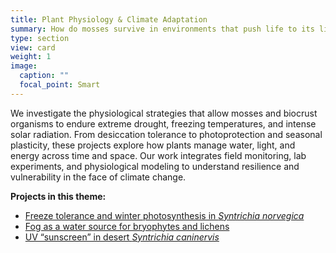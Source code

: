 ```yaml
---
title: Plant Physiology & Climate Adaptation
summary: How do mosses survive in environments that push life to its limits?
type: section
view: card
weight: 1
image:
  caption: ""
  focal_point: Smart
---
```


We investigate the physiological strategies that allow mosses and biocrust organisms to endure extreme drought, freezing temperatures, and intense solar radiation. From desiccation tolerance to photoprotection and seasonal plasticity, these projects explore how plants manage water, light, and energy across time and space. Our work integrates field monitoring, lab experiments, and physiological modeling to understand resilience and vulnerability in the face of climate change.


**Projects in this theme:**

- [Freeze tolerance and winter photosynthesis in *Syntrichia norvegica*](/allprojects/freeze-tolerance/)
- [Fog as a water source for bryophytes and lichens](/allprojects/fog/)
- [UV “sunscreen” in desert *Syntrichia caninervis*](/allprojects/uv-sunscreen/)
